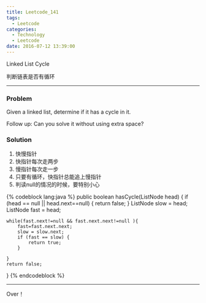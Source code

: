 ```yaml
---
title: Leetcode_141
tags:
  - Leetcode
categories:
  - Technology
  - Leetcode
date: 2016-07-12 13:39:00
---
```

Linked List Cycle

判断链表是否有循环
<!-- more -->

***

### Problem
Given a linked list, determine if it has a cycle in it.

Follow up:
Can you solve it without using extra space?


### Solution 
1. 快慢指针
2. 快指针每次走两步
3. 慢指针每次走一步
4. 只要有循环，快指针总能追上慢指针
5. 判读null的情况的时候，要特别小心

{% codeblock lang:java  %}
public boolean hasCycle(ListNode head) {
    if (head == null || head.next==null) {
        return false;
    }
    ListNode slow = head;
    ListNode fast = head;
    
    while(fast.next!=null && fast.next.next!=null ){
        fast=fast.next.next;
        slow = slow.next;
        if (fast == slow) {
            return true;
        }
        
    }
    return false;
}
{% endcodeblock %}

*** 

Over！










































